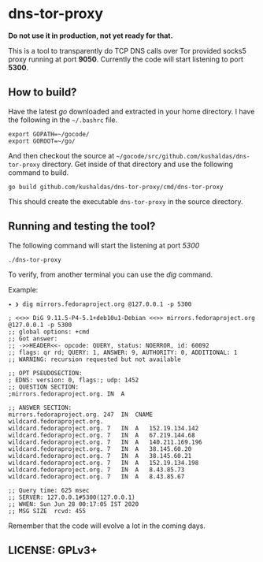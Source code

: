 # dns-tor-proxy

**Do not use it in production, not yet ready for that.**

This is a tool to transparently do TCP DNS calls over Tor provided socks5 proxy running at
port **9050**. Currently the code will start listening to port **5300**.


## How to build?

Have the latest *go* downloaded and extracted in your home directory. I have the following in the `~/.bashrc` file.

```
export GOPATH=~/gocode/
export GOROOT=~/go/
```

And then checkout the source at `~/gocode/src/github.com/kushaldas/dns-tor-proxy` directory. Get inside of that
directory and use the following command to build.

```
go build github.com/kushaldas/dns-tor-proxy/cmd/dns-tor-proxy
```

This should create the executable `dns-tor-proxy` in the source directory.


## Running and testing the tool?

The following command will start the listening at port *5300*

```
./dns-tor-proxy
```

To verify, from another terminal you can use the *dig* command.

Example:

```
✦ ❯ dig mirrors.fedoraproject.org @127.0.0.1 -p 5300

; <<>> DiG 9.11.5-P4-5.1+deb10u1-Debian <<>> mirrors.fedoraproject.org @127.0.0.1 -p 5300
;; global options: +cmd
;; Got answer:
;; ->>HEADER<<- opcode: QUERY, status: NOERROR, id: 60092
;; flags: qr rd; QUERY: 1, ANSWER: 9, AUTHORITY: 0, ADDITIONAL: 1
;; WARNING: recursion requested but not available

;; OPT PSEUDOSECTION:
; EDNS: version: 0, flags:; udp: 1452
;; QUESTION SECTION:
;mirrors.fedoraproject.org.	IN	A

;; ANSWER SECTION:
mirrors.fedoraproject.org. 247	IN	CNAME	wildcard.fedoraproject.org.
wildcard.fedoraproject.org. 7	IN	A	152.19.134.142
wildcard.fedoraproject.org. 7	IN	A	67.219.144.68
wildcard.fedoraproject.org. 7	IN	A	140.211.169.196
wildcard.fedoraproject.org. 7	IN	A	38.145.60.20
wildcard.fedoraproject.org. 7	IN	A	38.145.60.21
wildcard.fedoraproject.org. 7	IN	A	152.19.134.198
wildcard.fedoraproject.org. 7	IN	A	8.43.85.73
wildcard.fedoraproject.org. 7	IN	A	8.43.85.67

;; Query time: 625 msec
;; SERVER: 127.0.0.1#5300(127.0.0.1)
;; WHEN: Sun Jun 28 00:17:05 IST 2020
;; MSG SIZE  rcvd: 455
```

Remember that the code will evolve a lot in the coming days.


## LICENSE:   GPLv3+
